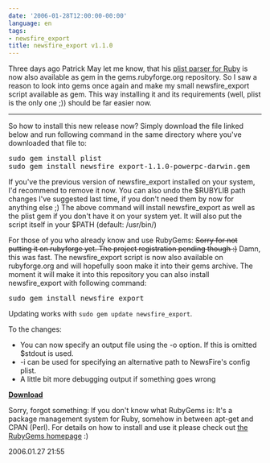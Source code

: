 ```yaml
---
date: '2006-01-28T12:00:00-00:00'
language: en
tags:
- newsfire_export
title: newsfire_export v1.1.0
---
```



Three days ago Patrick May let me know, that his <a href="http://www.narf-lib.org/2006/01/plistxml-parser-for-ruby.html">plist parser for Ruby</a> is now also available as gem in the gems.rubyforge.org repository. So I saw a reason to look into gems once again and make my small newsfire_export script available as gem. This way installing it and its requirements (well, plist is the only one ;)) should be far easier now. 



-------------------------------



So how to install this new release now? Simply download the file linked below and run following command in the same directory where you've downloaded that file to:

<pre class="command">sudo gem install plist
sudo gem install newsfire_export-1.1.0-powerpc-darwin.gem</pre>

If you've the previous version of newsfire_export installed on your system, I'd recommend to remove it now. You can also undo the $RUBYLIB path changes I've suggested last time, if you don't need them by now for anything else ;) The above command will install newsfire_export as well as the plist gem if you don't have it on your system yet. It will also put the script itself in your $PATH (default: /usr/bin/)


For those of you who already know and use RubyGems: <s>Sorry for not putting it on rubyforge yet. The project registration pending though :)</s> Damn, this was fast. The newsfire_export script is now also available on rubyforge.org and will hopefully soon make it into their gems archive. The moment it will make it into this repository you can also install newsfire_export with following command:

<pre class="command">sudo gem install newsfire_export
</pre>

Updating works with `sudo gem update newsfire_export`.

To the changes:

* You can now specify an output file using the -o option. If this is omitted $stdout is used.
* -i can be used for specifying an alternative path to NewsFire's config plist.
* A little bit more debugging output if something goes wrong

**[Download](http://rubyforge.org/frs/?group_id=1312&release_id=4117)**

<div class="update">
<p>Sorry, forgot something: If you don't know what RubyGems is: It's a package management system for Ruby, somehow in between apt-get and CPAN (Perl). For details on how to install and use it please check out <a href="http://docs.rubygems.org/">the RubyGems homepage</a> :)</p><span class="date">2006.01.27 21:55</span></div>